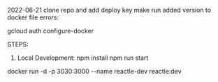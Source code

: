 2022-06-21 
clone repo and add deploy key 
make run added version to docker file 
    errors: 

gcloud auth configure-docker



STEPS: 
1. Local Development: 
npm install 
npm run start

docker run -d -p 3030:3000 --name reactle-dev reactle:dev